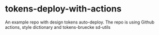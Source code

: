 # tokens-deploy-with-actions
An example repo with design tokens auto-deploy. The repo is using Github actions, style dictionary and tokens-bruecke sd-utils 
